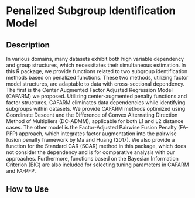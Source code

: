 # Penalized Subgroup Identification Model

## Description
In various domains, many datasets exhibit both high variable dependency and group structures, which necessitates their simultaneous estimation. In this R package, we provide functions related to two subgroup identification methods based on penalized functions. These two methods, utilizing factor model structures, are adaptable to data with cross-sectional dependency. The first is the Center Augmented Factor Adjusted Regression Model (CAFARM) we proposed. Utilizing center-augmented penalty functions and factor structures, CAFARM eliminates data dependencies while identifying subgroups within datasets. We provide CAFARM methods optimized using Coordinate Descent and the Difference of Convex Alternating Direction Method of Multipliers (DC-ADMM), applicable for both L1 and L2 distance cases. The other model is the Factor-Adjusted Pairwise Fusion Penalty (FA-PFP) approach, which integrates factor augmentation into the pairwise fusion penalty framework by Ma and Huang (2017). We also provide a function for the Standard CAR (SCAR) method in this package, which does not consider the dependency and is for comparative analysis with our approaches. Furthermore, functions based on the Bayesian Information Criterion (BIC) are also included for selecting tuning parameters in CAFARM and FA-PFP.

## How to Use
